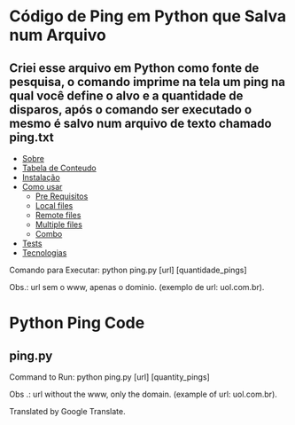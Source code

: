 # Código de Ping em Python que Salva num Arquivo
## Criei esse arquivo em Python como fonte de pesquisa, o comando imprime na tela um ping na qual você define o alvo e a quantidade de disparos, após o comando ser executado o mesmo é salvo num arquivo de texto chamado ping.txt


<!--ts-->
   * [Sobre](#Sobre)
   * [Tabela de Conteudo](#tabela-de-conteudo)
   * [Instalação](#instalacao)
   * [Como usar](#como-usar)
      * [Pre Requisitos](#pre-requisitos)
      * [Local files](#local-files)
      * [Remote files](#remote-files)
      * [Multiple files](#multiple-files)
      * [Combo](#combo)
   * [Tests](#testes)
   * [Tecnologias](#tecnologias)
<!--te-->


Comando para Executar:
python ping.py [url] [quantidade_pings]

Obs.: url sem o www, apenas o dominio. (exemplo de url: uol.com.br).




# Python Ping Code
## ping.py

Command to Run: python ping.py [url] [quantity_pings]

Obs .: url without the www, only the domain. (example of url: uol.com.br).

Translated by Google Translate.
